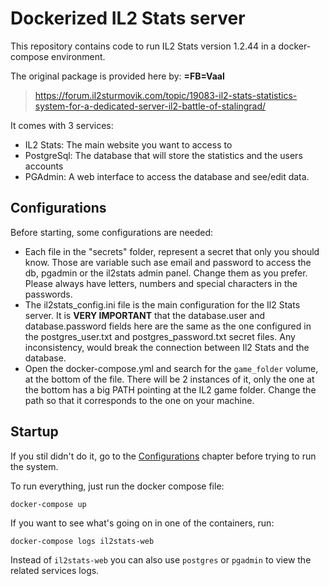 # Dockerized IL2 Stats server
This repository contains code to run IL2 Stats version 1.2.44 in a docker-compose environment.

The original package is provided here by: **=FB=Vaal**
> https://forum.il2sturmovik.com/topic/19083-il2-stats-statistics-system-for-a-dedicated-server-il2-battle-of-stalingrad/

It comes with 3 services:
* IL2 Stats: The main website you want to access to
* PostgreSql: The database that will store the statistics and the users accounts 
* PGAdmin: A web interface to access the database and see/edit data. 

## Configurations

Before starting, some configurations are needed:
* Each file in the "secrets" folder, represent a secret that only you should know. Those are variable such ase email and password to access the db, pgadmin or the il2stats admin panel. Change them as you prefer. Please always have letters, numbers and special characters in the passwords.
* The il2stats_config.ini file is the main configuration for the Il2 Stats server. It is **VERY IMPORTANT** that the database.user and database.password fields here are the same as the one configured in the postgres_user.txt and postgres_password.txt secret files. Any inconsistency, would break the connection between Il2 Stats and the database.
* Open the docker-compose.yml and search for the `game_folder` volume, at the bottom of the file. There will be 2 instances of it, only the one at the bottom has a big PATH pointing at the IL2 game folder. Change the path so that it corresponds to the one on your machine.

## Startup
If you stil didn't do it, go to the [Configurations](#Configurations) chapter before trying to run the system.


To run everything, just run the docker compose file: 
```
docker-compose up
```

If you want to see what's going on in one of the containers, run: 
```
docker-compose logs il2stats-web
```
Instead of `il2stats-web` you can also use `postgres` or `pgadmin` to view the related services logs.